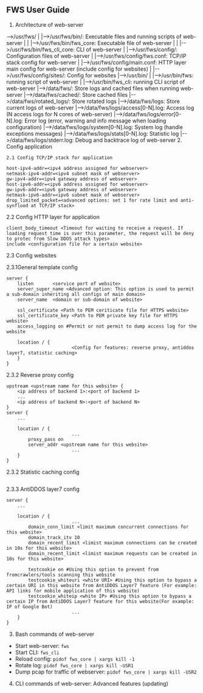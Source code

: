 FWS User Guide
---
1. Architecture of web-server

-->/usr/fws/
	|                  |-->/usr/fws/bin/: Executable files and running scripts of web-server
|                  |                         |-->/usr/fws/bin/fws_core: Executable file of web-server
|                  |                         |-->/usr/fws/bin/fws_cli_core: CLI of web-server
|                  |-->/usr/fws/config/: Configuration files of web-server
|                                                |-->/usr/fws/config/fws.conf: TCP/IP stack config for web-server
|                                                |-->/usr/fws/config/main.conf: HTTP layer main config for web-server (include config for websites)
|                                                |-->/usr/fws/config/sites/: Config for websites
|-->/usr/bin/
|                  |-->/usr/bin/fws: running script of web-server
|                  |-->/usr/bin/fws_cli: running CLI script of web-server
|-->/data/fws/: Store logs and cached files when running web-server
                      |-->/data/fws/cached/: Store cached files
                      |-->/data/fws/rotated_logs/: Store rotated logs
                      |-->/data/fws/logs: Store current logs of web-server
                                                   |-->/data/fws/logs/access\[0-N\].log: Access log (N access logs for N cores of web-server)
                                                   |-->/data/fws/logs/error\[0-N\].log: Error log (error, warning and info message when loading configuration) 
                                                   |-->/data/fws/logs/system\[0-N\].log: System log (handle exceptions messages)
                                                   |-->/data/fws/logs/stats\[0-N\].log: Statistic log
                                                   |-->/data/fws/logs/stderr.log: Debug and backtrace log of web-server
2. Config application

	2.1 Config TCP/IP stack for application
```
host-ipv4-addr=<ipv4 address assigned for webserver>
netmask-ipv4-addr=<ipv4 subnet mask of webserver>
gw-ipv4-addr=<ipv4 gateway address of webserver>
host-ipv6-addr=<ipv6 address assigned for webserver>
gw-ipv6-addr=<ipv6 gateway address of webserver>
netmask-ipv6-addr=<ipv6 subnet mask of webserver>
drop_limited_packet=<advanced options: set 1 for rate limit and anti-synflood at TCP/IP stack>
```
2.2 Config HTTP layer for application
```
client_body_timeout <Timeout for waiting to receive a request. If loading request time is over this parameter, the request will be deny to protec from Slow DDOS attack types>
include <configuration file for a certain website>
```
2.3 Config websites

2.3.1General template config
```
server {
    listen       <service port of website>
    server_super_name <Advanced option: This option is used to permit a sub-domain inheriting all configs of main domain>
    server_name  <domain or sub-domain of website>

    ssl_certificate <Path to PEM ceriticate file for HTTPS website>
    ssl_certificate_key <Path to PEM private key file for HTTPS website>
    access_logging on #Permit or not permit to dump access log for the website

    location / {
				        <Config for features: reverse proxy, antiddos layer7, statistic caching>
    }
}
```
2.3.2 Reverse proxy config

```
upstream <upstream name for this website> {
    <ip address of backend 1>:<port of backend 1>
    ...
    <ip address of backend N>:<port of backend N>
}
server {
    ...

    location / {
				        ...
        proxy_pass on
        server_addr <upstream name for this website>                        
				        ...                     
    }
}
```
2.3.2 Statistic caching config

```

```
2.3.3 AntiDDOS layer7 config
```
server {
    ...

    location / {
				        ...
        domain_conn_limit <limit maximum concurrent connections for this website>   
        domain_track_itv 10   
        domain_recent_limit <limist maximum connections can be created in 10s for this website>
        domain_recent_limit <limist maximum requests can be created in 10s for this website>
        
        testcookie on #Using this option to prevent from fromcrawlers/tools scanning this website
        testcookie_whiteuri <white URI> #Using this option to bypass a certain URI in this website from AntiDDOS Layer7 feature (For example: API links for mobile application of this website)
        testcookie_whiteip <white IP> #Using this option to bypass a certain IP from AntiDDOS Layer7 feature for this website(For example: IP of Google Bot)
				        ...                     
    }
}
```
3. Bash commands of web-server
- Start web-server: `fws`
- Start CLI:  `fws_cli`
- Reload config: `pidof fws_core | xargs kill -1`
- Rotate log: `pidof fws_core | xargs kill -USR1`
- Dump pcap for traffic of webserver:  `pidof fws_core | xargs kill -USR2`
4. CLI commands of web-server: Advanced features (updating)
